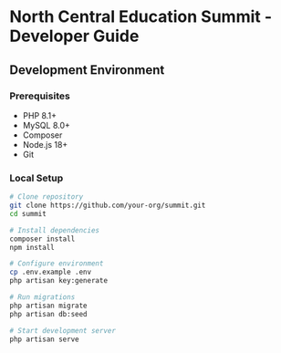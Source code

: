 # North Central Education Summit - Developer Guide

## Development Environment

### Prerequisites
- PHP 8.1+
- MySQL 8.0+
- Composer
- Node.js 18+
- Git

### Local Setup
```bash
# Clone repository
git clone https://github.com/your-org/summit.git
cd summit

# Install dependencies
composer install
npm install

# Configure environment
cp .env.example .env
php artisan key:generate

# Run migrations
php artisan migrate
php artisan db:seed

# Start development server
php artisan serve

